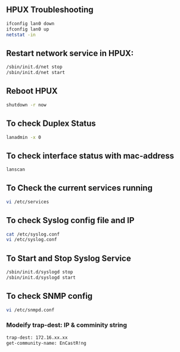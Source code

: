 ## HPUX Troubleshooting

```sh
ifconfig lan0 down 
ifconfig lan0 up 
netstat -in
```


## Restart network service in HPUX:
```sh
/sbin/init.d/net stop
/sbin/init.d/net start
```

## Reboot HPUX
```sh
shutdown -r now
```
## To check Duplex Status
```sh
lanadmin -x 0
```
## To check interface status with mac-address
```sh
lanscan
```
## To Check the current services running
```sh
vi /etc/services
```
## To check Syslog config file and IP 
```sh
cat /etc/syslog.conf
vi /etc/syslog.conf
```
## To Start and Stop Syslog Service
```sh
/sbin/init.d/syslogd stop
/sbin/init.d/syslogd start
```
## To check SNMP config
```sh
vi /etc/snmpd.conf
```
### Modeify trap-dest: IP & comminity string
```sh
trap-dest: 172.16.xx.xx
get-community-name: EnCastR!ng
```









